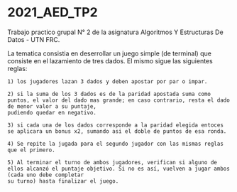 # 2021_AED_TP2
Trabajo practico grupal N° 2 de la asignatura Algoritmos Y Estructuras De Datos - UTN FRC.

La tematica consistia en deserrollar un juego simple (de terminal) que consiste en el lazamiento de tres dados. El mismo sigue las siguientes reglas:
    
    1) los jugadores lazan 3 dados y deben apostar por par o impar.

    2) si la suma de los 3 dados es de la paridad apostada suma como puntos, el valor del dado mas grande; en caso contrario, resta el dado de menor valor a su puntaje, 
    pudiendo quedar en negativo.

    3) si cada una de los dados corresponde a la paridad elegida entoces se aplicara un bonus x2, sumando asi el doble de puntos de esa ronda.

    4) Se repite la jugada para el segundo jugador con las mismas reglas que el primero.

    5) Al terminar el turno de ambos jugadores, verifican si alguno de ellos alcanzó el puntaje objetivo. Si no es así, vuelven a jugar ambos (cada uno debe completar 
    su turno) hasta finalizar el juego.
